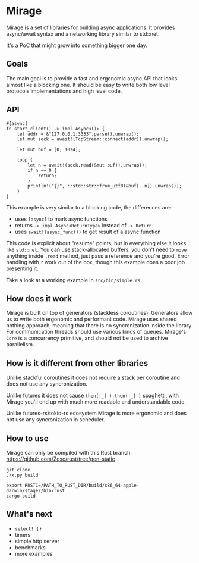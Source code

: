 # Mirage

Mirage is a set of libraries for building async applications. It provides
async/await syntax and a networking library similar to std::net.

It's a PoC that might grow into something bigger one day.

## Goals

The main goal is to provide a fast and ergonomic async API that looks almost
like a blocking one. It should be easy to write both low level protocols implementations
and high level code.

## API

```
#[async]
fn start_client() -> impl Async<()> {
    let addr = &"127.0.0.1:3333".parse().unwrap();
    let mut sock = await!(TcpStream::connect(addr)).unwrap();

    let mut buf = [0; 1024];

    loop {
        let n = await!(sock.read(&mut buf)).unwrap();
        if n == 0 {
            return;
        }
        println!("{}", ::std::str::from_utf8(&buf[..n]).unwrap());
    }
}
```

This example is very similar to a blocking code, the differences are:
* uses `[async]` to mark async functions
* returns `-> impl Async<ReturnType>` instead of `-> Return`
* uses `await!(async_func())` to get result of a async function

This code is explicit about "resume" points, but in everything else it looks
like `std::net`. You can use stack-allocated buffers, you don't need to `move` anything
inside `.read` method, just pass a reference and you're good. Error handling with `?` work
out of the box, though this example does a poor job presenting it.

Take a look at a working example in `src/bin/simple.rs`

## How does it work

Mirage is built on top of generators (stackless coroutines). Generators allow
us to write both ergonomic and performant code. Mirage uses shared nothing approach,
meaning that there is no syncronization inside the library. For communication threads
should use various kinds of queues. Mirage's `Core` is a concurrency primitive, and
should not be used to archive parallelism.


## How is it different from other libraries

Unlike stackful coroutines it does not require a stack per coroutine and does not
use any syncronization.

Unlike futures it does not cause `then(|_| ).then(|_| )` spaghetti, with Mirage
you'll end up with much more readable and understandable code.

Unlike futures-rs/tokio-rs ecosystem Mirage is more ergonomic and does not use
any syncronization in scheduler.


## How to use

Mirage can only be compiled with this Rust branch:
https://github.com/Zoxc/rust/tree/gen-static

```
git clone
./x.py build

export RUSTC=/PATH_TO_RUST_DIR/build/x86_64-apple-darwin/stage2/bin/rust
cargo build
```


## What's next

* `select! {}`
* timers
* simple http server
* benchmarks
* more examples
